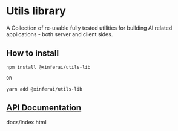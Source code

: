 
# Utils library

A Collection of re-usable fully tested utilities for building AI related applications - both server and client sides.

## How to install

```bash
npm install @xinferai/utils-lib

OR

yarn add @xinferai/utils-lib
```

## [API Documentation](https://xinferai.github.io/utils-lib/)

docs/index.html

